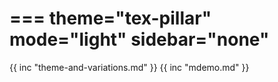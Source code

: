 ===
theme="tex-pillar"
mode="light"
sidebar="none"
===
{{ inc "theme-and-variations.md" }}
{{ inc "mdemo.md" }}
